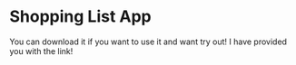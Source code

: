 # Shopping List App
 You can download it if you want to use it and want try out! I have provided you with the link!
